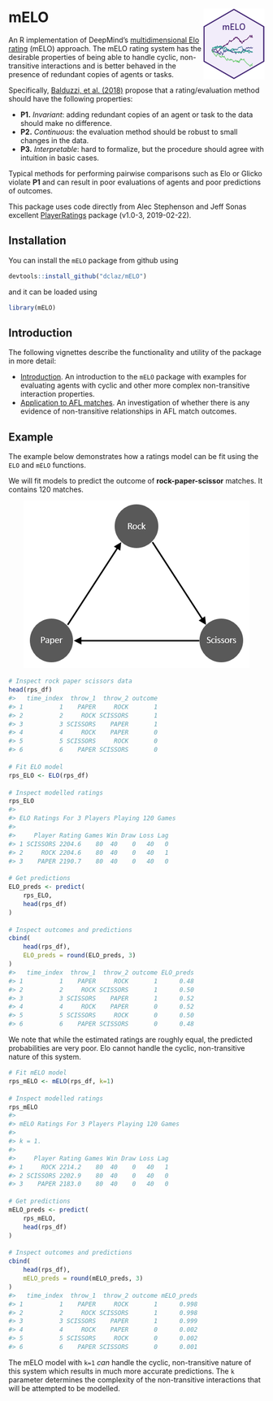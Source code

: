 
<!-- README.md is generated from README.Rmd. Please edit that file -->

# mELO <img src='man/figures/logo.png' align="right" height="139" />

<!-- badges: start -->

<!-- badges: end -->

An R implementation of DeepMind’s [multidimensional Elo
rating](https://arxiv.org/abs/1806.02643) (mELO) approach. The mELO
rating system has the desirable properties of being able to handle
cyclic, non-transitive interactions and is better behaved in the
presence of redundant copies of agents or tasks.

Specifically, [Balduzzi, et
al. (2018)](https://arxiv.org/abs/1806.02643) propose that a
rating/evaluation method should have the following properties:

  - **P1.** *Invariant*: adding redundant copies of an agent or task to
    the data should make no difference.
  - **P2.** *Continuous*: the evaluation method should be robust to
    small changes in the data.
  - **P3.** *Interpretable*: hard to formalize, but the procedure should
    agree with intuition in basic cases.

Typical methods for performing pairwise comparisons such as Elo or
Glicko violate **P1** and can result in poor evaluations of agents and
poor predictions of outcomes.

This package uses code directly from Alec Stephenson and Jeff Sonas
excellent
[PlayerRatings](https://cran.r-project.org/package=PlayerRatings)
package (v1.0-3, 2019-02-22).

## Installation

You can install the `mELO` package from github using

``` r
devtools::install_github("dclaz/mELO")
```

and it can be loaded using

``` r
library(mELO)
```

## Introduction

The following vignettes describe the functionality and utility of the
package in more detail:

  - [Introduction](https://dclaz.github.io/mELO/articles/introduction.html).
    An introduction to the `mELO` package with examples for evaluating
    agents with cyclic and other more complex non-transitive interaction
    properties.
  - [Application to AFL
    matches](https://dclaz.github.io/mELO/articles/afl.html). An
    investigation of whether there is any evidence of non-transitive
    relationships in AFL match outcomes.

## Example

The example below demonstrates how a ratings model can be fit using the
`ELO` and `mELO` functions.

We will fit models to predict the outcome of **rock-paper-scissor**
matches. It contains 120 matches.

<p align="center">

<img src="vignettes/images/rps.png">

</p>

``` r
# Inspect rock paper scissors data
head(rps_df)
#>   time_index  throw_1  throw_2 outcome
#> 1          1    PAPER     ROCK       1
#> 2          2     ROCK SCISSORS       1
#> 3          3 SCISSORS    PAPER       1
#> 4          4     ROCK    PAPER       0
#> 5          5 SCISSORS     ROCK       0
#> 6          6    PAPER SCISSORS       0

# Fit ELO model
rps_ELO <- ELO(rps_df)

# Inspect modelled ratings
rps_ELO
#> 
#> ELO Ratings For 3 Players Playing 120 Games
#> 
#>     Player Rating Games Win Draw Loss Lag
#> 1 SCISSORS 2204.6    80  40    0   40   0
#> 2     ROCK 2204.6    80  40    0   40   1
#> 3    PAPER 2190.7    80  40    0   40   0

# Get predictions
ELO_preds <- predict(
    rps_ELO,
    head(rps_df)
)

# Inspect outcomes and predictions
cbind(
    head(rps_df),
    ELO_preds = round(ELO_preds, 3)
)
#>   time_index  throw_1  throw_2 outcome ELO_preds
#> 1          1    PAPER     ROCK       1      0.48
#> 2          2     ROCK SCISSORS       1      0.50
#> 3          3 SCISSORS    PAPER       1      0.52
#> 4          4     ROCK    PAPER       0      0.52
#> 5          5 SCISSORS     ROCK       0      0.50
#> 6          6    PAPER SCISSORS       0      0.48
```

We note that while the estimated ratings are roughly equal, the
predicted probabilities are very poor. Elo cannot handle the cyclic,
non-transitive nature of this system.

``` r
# Fit mELO model
rps_mELO <- mELO(rps_df, k=1)

# Inspect modelled ratings
rps_mELO
#> 
#> mELO Ratings For 3 Players Playing 120 Games
#> 
#> k = 1.
#> 
#>     Player Rating Games Win Draw Loss Lag
#> 1     ROCK 2214.2    80  40    0   40   1
#> 2 SCISSORS 2202.9    80  40    0   40   0
#> 3    PAPER 2183.0    80  40    0   40   0

# Get predictions
mELO_preds <- predict(
    rps_mELO,
    head(rps_df)
)

# Inspect outcomes and predictions
cbind(
    head(rps_df),
    mELO_preds = round(mELO_preds, 3)
)
#>   time_index  throw_1  throw_2 outcome mELO_preds
#> 1          1    PAPER     ROCK       1      0.998
#> 2          2     ROCK SCISSORS       1      0.998
#> 3          3 SCISSORS    PAPER       1      0.999
#> 4          4     ROCK    PAPER       0      0.002
#> 5          5 SCISSORS     ROCK       0      0.002
#> 6          6    PAPER SCISSORS       0      0.001
```

The mELO model with `k=1` *can* handle the cyclic, non-transitive nature
of this system which results in much more accurate predictions. The `k`
parameter determines the complexity of the non-transitive interactions
that will be attempted to be modelled.
